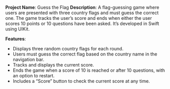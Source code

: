 **Project Name**: Guess the Flag
**Description**: A flag-guessing game where users are presented with three country flags and must guess the correct one. The game tracks the user’s score and ends when either the user scores 10 points or 10 questions have been asked. It’s developed in Swift using UIKit.

**Features**:
- Displays three random country flags for each round.
- Users must guess the correct flag based on the country name in the navigation bar.
- Tracks and displays the current score.
- Ends the game when a score of 10 is reached or after 10 questions, with an option to restart.
- Includes a “Score” button to check the current score at any time.
